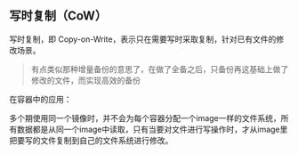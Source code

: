 ## 写时复制（CoW）



写时复制，即 Copy-on-Write，表示只在需要写时采取复制，针对已有文件的修改场景。

> 有点类似那种增量备份的意思了，在做了全备之后，只备份再这基础上做了修改的文件，而实现高效的备份



在容器中的应用：

多个期使用同一个镜像时，并不会为每个容器分配一个image一样的文件系统，所有数据都是从同一个image中读取，只有当要对文件进行写操作时，才从image里把要写的文件复制到自己的文件系统进行修改。